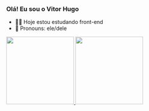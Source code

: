 ### Olá! Eu sou o Vitor Hugo

- 🐱‍💻 Hoje estou estudando front-end
- 🙂 Pronouns: ele/dele

<div> 
  <a href="https://github.com/VitinBF/github-readme-stats">
  <img height="180cm" src="https://github-readme-stats.vercel.app/api/top-langs/?username=VitinBF&layout=compact"/>
  <a href="https://github.com/VitinBF/github-readme-stats">
  <img height="180cm" src="https://github-readme-stats.vercel.app/api?username=VitinBF&show_icons=true"/>
</div>
